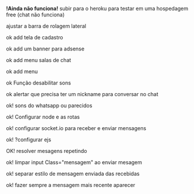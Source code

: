 **!Ainda não funciona!** subir para o heroku para testar em uma hospedagem free (chat não funciona)

ajustar a barra de rolagem lateral

ok add tela de cadastro

ok add um banner para adsense

ok add menu salas de chat

ok add menu

ok Função desabilitar sons

ok alertar que precisa ter um nickname para conversar no chat
 
ok! sons do whatsapp ou parecidos

ok! Configurar node e as rotas

ok! configurar socket.io para receber e enviar mensagens

ok! ?configurar ejs

OK! resolver mesagens repetindo

ok! limpar input Class="mensagem" ao enviar mesagem

ok! separar estilo de mensagem enviada das recebidas

ok! fazer sempre a mensagem mais recente aparecer